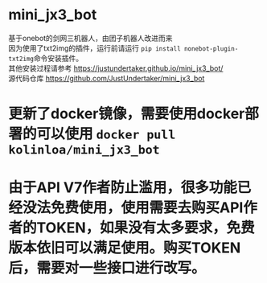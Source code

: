 # mini_jx3_bot
基于onebot的剑网三机器人，由团子机器人改进而来\
因为使用了txt2img的插件，运行前请运行 ``` pip install nonebot-plugin-txt2img ```命令安装插件。\
其他安装过程请参考 https://justundertaker.github.io/mini_jx3_bot/ \
源代码仓库 https://github.com/JustUndertaker/mini_jx3_bot 
# 更新了docker镜像，需要使用docker部署的可以使用 ``` docker pull kolinloa/mini_jx3_bot ``` 
# 由于API V7作者防止滥用，很多功能已经没法免费使用，使用需要去购买API作者的TOKEN，如果没有太多要求，免费版本依旧可以满足使用。购买TOKEN后，需要对一些接口进行改写。
